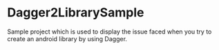 # Dagger2LibrarySample

Sample project which is used to display the issue faced when you try to create an android library by using Dagger.